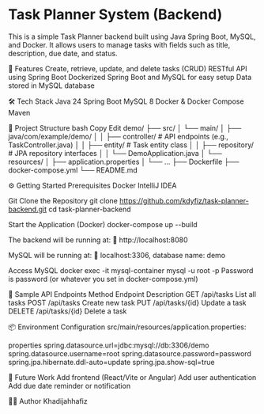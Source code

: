 # Task Planner System (Backend)
This is a simple Task Planner backend built using Java Spring Boot, MySQL, and Docker. It allows users to manage tasks with fields such as title, description, due date, and status.

🚀 Features
Create, retrieve, update, and delete tasks (CRUD)
RESTful API using Spring Boot
Dockerized Spring Boot and MySQL for easy setup
Data stored in MySQL database

🛠️ Tech Stack
Java 24
Spring Boot
MySQL 8
Docker & Docker Compose
Maven

📁 Project Structure
bash
Copy
Edit
demo/
├── src/
│   └── main/
│       ├── java/com/example/demo/
│       │   ├── controller/   # API endpoints (e.g., TaskController.java)
│       │   ├── entity/       # Task entity class
│       │   ├── repository/   # JPA repository interfaces
│       │   └── DemoApplication.java
│       └── resources/
│           ├── application.properties
│           └── ...
├── Dockerfile
├── docker-compose.yml
└── README.md

⚙️ Getting Started
Prerequisites
Docker
IntelliJ IDEA

Git
Clone the Repository
  git clone https://github.com/kdyfiz/task-planner-backend.git
  cd task-planner-backend

Start the Application (Docker)
docker-compose up --build

The backend will be running at:
📍 http://localhost:8080

MySQL will be running at:
📍 localhost:3306, database name: demo

Access MySQL
docker exec -it mysql-container mysql -u root -p
Password is password (or whatever you set in docker-compose.yml)

🧪 Sample API Endpoints
Method	Endpoint	Description
GET	/api/tasks	List all tasks
POST	/api/tasks	Create new task
PUT	/api/tasks/{id}	Update a task
DELETE	/api/tasks/{id}	Delete a task

📦 Environment Configuration
src/main/resources/application.properties:

properties
spring.datasource.url=jdbc:mysql://db:3306/demo
spring.datasource.username=root
spring.datasource.password=password
spring.jpa.hibernate.ddl-auto=update
spring.jpa.show-sql=true

📌 Future Work
Add frontend (React/Vite or Angular)
Add user authentication
Add due date reminder or notification

🧑‍💻 Author
Khadijahhafiz
